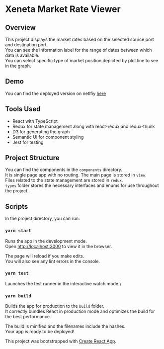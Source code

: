 # Xeneta Market Rate Viewer

## Overview
This project displays the market rates based on the selected source port and destination port.\
You can see the information label for the range of dates between which data is available.\
You can select specific type of market position depicted by plot line to see in the graph.

## Demo
You can find the deployed version on netlfiy [here](https://tender-stonebraker-365be1.netlify.app/)

## Tools Used
- React with TypeScript
- Redux for state management along with react-redux and redux-thunk
- D3 for generating the graph
- Semantic UI for component styling
- Jest for testing

## Project Structure
You can find the components in the `components` directory.\
It is single page app with no routing. The main page is stored in `view`.\
Files related to the state management are stored in `redux`.\
`types` folder stores the necessary interfaces and enums for use throughout the project. 

## Scripts

In the project directory, you can run:

### `yarn start`

Runs the app in the development mode.\
Open [http://localhost:3000](http://localhost:3000) to view it in the browser.

The page will reload if you make edits.\
You will also see any lint errors in the console.

### `yarn test`

Launches the test runner in the interactive watch mode.\


### `yarn build`

Builds the app for production to the `build` folder.\
It correctly bundles React in production mode and optimizes the build for the best performance.

The build is minified and the filenames include the hashes.\
Your app is ready to be deployed!

This project was bootstrapped with [Create React App](https://github.com/facebook/create-react-app).


